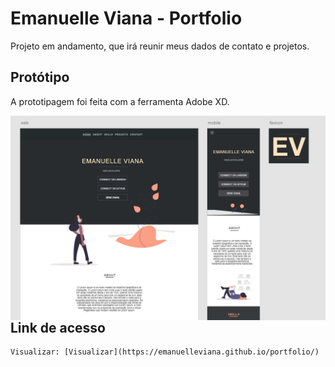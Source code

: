 # Emanuelle Viana - Portfolio

Projeto em andamento, que irá reunir meus dados de contato e projetos.

## Protótipo
A prototipagem foi feita com a ferramenta Adobe XD.

<img src="./img/smaple.png"
     alt="Markdown Monster icon"
     style="float: left; margin-right: 10px;" />

## Link de acesso
    Visualizar: [Visualizar](https://emanuelleviana.github.io/portfolio/)
